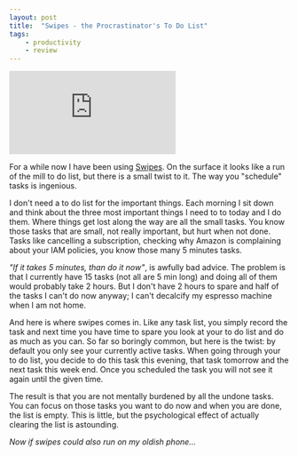 ```yaml
---
layout: post
title:  "Swipes - the Procrastinator's To Do List"
tags:
    - productivity
    - review
---
```


<div class="embed-responsive embed-responsive-16by9">
  <iframe class="embed-responsive-item" src="https://www.youtube.com/embed/tweOSZdPmO0" frameborder="0" allowfullscreen></iframe>
</div>

For a while now I have been using [Swipes][1]. On the surface it looks like a run of
the mill to do list, but there is a small twist to it. The way you "schedule" 
tasks is ingenious.

I don't need a to do list for the important things. Each morning
I sit down and think about the three most important things I need to to today
and I do them. Where things get lost along the way are all the small tasks. 
You know those tasks that are small, not really important, but hurt when not 
done. Tasks like cancelling a subscription, checking why Amazon is complaining 
about your IAM policies, you know those many 5 minutes tasks. 

<!--more-->

*"If it takes 5 minutes, than do it now"*, is awfully bad advice. The problem
is that I currently have 15 tasks (not all are 5 min long) and doing all of them 
would probably take 2 hours. But I don't have 2 hours to spare and half of the 
tasks I can't do now anyway; I can't decalcify my espresso machine when I am not 
home.

And here is where swipes comes in. Like any task list, you simply record the 
task and next time you have time to spare you look at your to do list and do 
as much as you can. So far so boringly common, but here is the twist: by default 
you only see your currently active tasks. When going through your to do list, 
you decide to do this task this evening, that task tomorrow and the next task 
this week end. Once you scheduled the task you will not see it again until the 
given time.

The result is that you are not mentally burdened by all the undone tasks. You 
can focus on those tasks you want to do now and when you are done, the list
is empty. This is little, but the psychological effect of actually clearing the
list is astounding. 

*Now if swipes could also run on my oldish phone...*

[1]: http://swipesapp.com/
